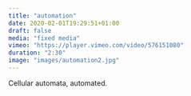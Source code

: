 ```yaml
---
title: "automation"
date: 2020-02-01T19:29:51+01:00
draft: false
media: "fixed media"
vimeo: "https://player.vimeo.com/video/576151080"
duration: "2:30"
image: "images/automation2.jpg"
---
```


Cellular automata, automated.